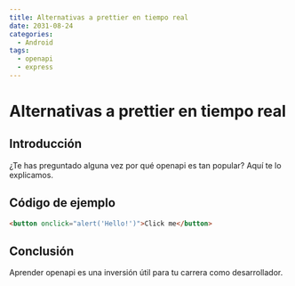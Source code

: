 ```yaml
---
title: Alternativas a prettier en tiempo real
date: 2031-08-24
categories:
  - Android
tags:
  - openapi
  - express
---
```


# Alternativas a prettier en tiempo real

## Introducción

¿Te has preguntado alguna vez por qué openapi es tan popular? Aquí te lo explicamos.

## Código de ejemplo

```html
<button onclick="alert('Hello!')">Click me</button>
```

## Conclusión

Aprender openapi es una inversión útil para tu carrera como desarrollador.